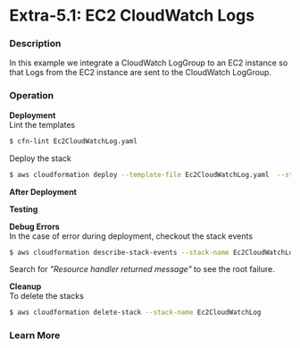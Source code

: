 # Extra-5.1: EC2 CloudWatch Logs

### Description

In this example we integrate a CloudWatch LogGroup to an EC2 instance so that Logs from the EC2 instance are sent to the CloudWatch LogGroup.   

### Operation

**Deployment**  
Lint the templates

```bash
$ cfn-lint Ec2CloudWatchLog.yaml
```

Deploy the stack

```bash
$ aws cloudformation deploy --template-file Ec2CloudWatchLog.yaml  --stack-name Ec2CloudWatchLog --parameter-overrides file://secret-parameters.json --capabilities CAPABILITY_NAMED_IAM
```

**After Deployment**


**Testing**

**Debug Errors**  
 In the case of error during deployment, checkout the stack events

```bash
$ aws cloudformation describe-stack-events --stack-name Ec2CloudWatchLog > events.json
```

Search for _"Resource handler returned message"_ to see the root failure.

**Cleanup**  
To delete the stacks

```bash
$ aws cloudformation delete-stack --stack-name Ec2CloudWatchLog
```

### Learn More
